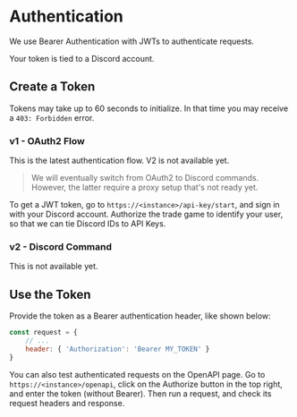 # Authentication

We use Bearer Authentication with JWTs to authenticate requests.

Your token is tied to a Discord account.

## Create a Token

Tokens may take up to 60 seconds to initialize. In that time you may receive a `403: Forbidden` error.

### v1 - OAuth2 Flow

This is the latest authentication flow. V2 is not available yet.

> We will eventually switch from OAuth2 to Discord commands. However, the latter require a proxy setup that's not ready yet.

To get a JWT token, go to `https://<instance>/api-key/start`, and sign in with your Discord account. Authorize the trade game
to identify your user, so that we can tie Discord IDs to API Keys.

### v2 - Discord Command

This is not available yet.

## Use the Token

Provide the token as a Bearer authentication header, like shown below:

```javascript
const request = {
    // ...
    header: { 'Authorization': 'Bearer MY_TOKEN' }
}
```

You can also test authenticated requests on the OpenAPI page. Go to `https://<instance>/openapi`, click on the Authorize
button in the top right, and enter the token (without Bearer). Then run a request, and check its request headers and response.